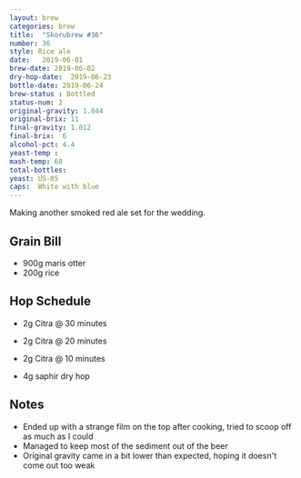 ```yaml
---
layout: brew
categories: brew
title:  "Skorubrew #36"
number: 36
style: Rice ale
date:   2019-06-01
brew-date: 2019-06-02
dry-hop-date:  2019-06-23
bottle-date: 2019-06-24
brew-status : Bottled
status-num: 2
original-gravity: 1.044  
original-brix: 11
final-gravity: 1.012   
final-brix:  6
alcohol-pct: 4.4
yeast-temp : 
mash-temp: 68
total-bottles:  
yeast: US-05
caps:  White with blue
---
```


Making another smoked red ale set for the wedding.

Grain Bill
-----

* 900g maris otter
* 200g rice

Hop Schedule
-------------
* 2g Citra @ 30 minutes
* 2g Citra @ 20 minutes
* 2g Citra @ 10 minutes

* 4g saphir dry hop

Notes
------

* Ended up with a strange film on the top after cooking, tried to scoop off as much as I could
* Managed to keep most of the sediment out of the beer
* Original gravity came in a bit lower than expected, hoping it doesn't come out too weak
